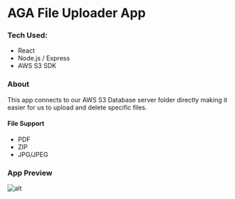 # AGA File Uploader App

### Tech Used:

- React
- Node.js / Express
- AWS S3 SDK

### About

This app connects to our AWS S3 Database server folder directly making it easier for us to upload and delete specific files.

#### File Support

- PDF
- ZIP
- JPG/JPEG

### App Preview

![alt](https://s3.amazonaws.com/agapiranha/photos/aga-uploader-screen-1557411289576.png)
